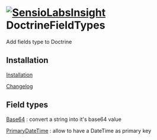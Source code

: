 [![SensioLabsInsight](https://insight.sensiolabs.com/projects/7b03bd73-e269-49b5-af50-a3b0579814be/big.png)](https://insight.sensiolabs.com/projects/7b03bd73-e269-49b5-af50-a3b0579814be)
DoctrineFieldTypes
==================

Add fields type to Doctrine

Installation
------------

[Installation](Documentation/Installation.md)

[Changelog](Documentation/Changelog.md)

Field types
-----------

[Base64](Documentation/Base64.md) : convert a string into it's base64 value

[PrimaryDateTime](Documentation/PrimaryDateTime.md) : allow to have a DateTime as primary key

